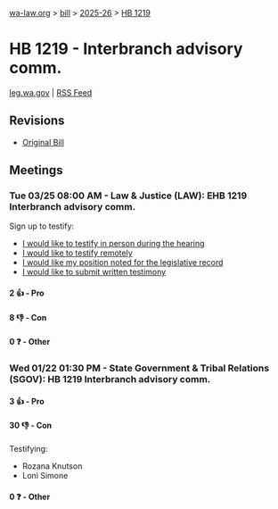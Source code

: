 [wa-law.org](/) > [bill](/bill/) > [2025-26](/bill/2025-26/) > [HB 1219](/bill/2025-26/hb/1219/)

# HB 1219 - Interbranch advisory comm.
[leg.wa.gov](https://app.leg.wa.gov/billsummary?BillNumber=1219&Year=2025&Initiative=false) | [RSS Feed](./rss.xml)

## Revisions
* [Original Bill](1/)

## Meetings
### Tue 03/25 08:00 AM - Law & Justice (LAW): EHB 1219 Interbranch advisory comm.
Sign up to testify:
* [I would like to testify in person during the hearing](https://app.leg.wa.gov/csi/Testifier/Add?chamber=House&mId=33110&aId=165993&caId=26660&tId=1)
* [I would like to testify remotely](https://app.leg.wa.gov/csi/Testifier/Add?chamber=House&mId=33110&aId=165993&caId=26660&tId=2)
* [I would like my position noted for the legislative record](https://app.leg.wa.gov/csi/Testifier/Add?chamber=House&mId=33110&aId=165993&caId=26660&tId=3)
* [I would like to submit written testimony](https://app.leg.wa.gov/csi/Testifier/Add?chamber=House&mId=33110&aId=165993&caId=26660&tId=4)

#### 2 👍 - Pro

#### 8 👎 - Con

#### 0 ❓ - Other

### Wed 01/22 01:30 PM - State Government & Tribal Relations (SGOV): HB 1219 Interbranch advisory comm.
#### 3 👍 - Pro

#### 30 👎 - Con
Testifying:
* Rozana Knutson
* Loni Simone

#### 0 ❓ - Other
